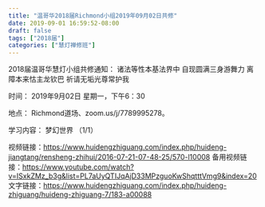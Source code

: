 ```yaml
---
title: "温哥华2018届Richmond小组2019年09月02日共修"
date: 2019-09-01 16:59:52-08:00
draft: false
tags: ["2018届"]
categories: ["慧灯禅修班"]
---
```

2018届温哥华慧灯小组共修通知：
诸法等性本基法界中
自现圆满三身游舞力
离障本来怙主龙钦巴
祈请无垢光尊常护我

时间：
2019年9月02日 星期一，下午6：30

地点：
Richmond道场、zoom.us/j/7789995278。

学习内容：
梦幻世界 （1/1）

视频链接：https://www.huidengzhiguang.com/index.php/huideng-jiangtang/rensheng-zhihui/2016-07-21-07-48-25/570-l10008
备用视频链接：https://www.youtube.com/watch?v=ISxkZMz_b3g&list=PL7aUyQTIJqAjD33MPzguoKwShqtttVmg9&index=20
文字链接：https://www.huidengzhiguang.com/index.php/huideng-zhiguang/huideng-zhiguang-7/183-a00088
